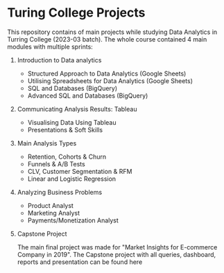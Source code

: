# Turing College Projects
This repository contains of main projects while studying Data Analytics in Turring College (2023-03 batch). 
The whole course contained 4 main modules with multiple sprints:

1. Introduction to Data analytics
   - Structured Approach to Data Analytics (Google Sheets)
   - Utilising Spreadsheets for Data Analytics (Google Sheets)
   - SQL and Databases (BigQuery)
   - Advanced SQL and Databases (BigQuery)

2. Communicating Analysis Results: Tableau
   - Visualising Data Using Tableau
   - Presentations & Soft Skills

3. Main Analysis Types
   - Retention, Cohorts & Churn
   - Funnels & A/B Tests
   - CLV, Customer Segmentation & RFM
   - Linear and Logistic Regression
  
4. Analyzing Business Problems
   - Product Analyst
   - Marketing Analyst
   - Payments/Monetization Analyst
  
5. Capstone Project

   The main final project was made for  "Market Insights for E-commerce Company in 2019".
   The Capstone project with all queries, dashboard, reports and presentation can be found here



  
